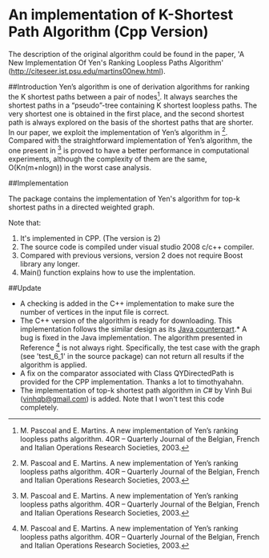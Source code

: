 # An implementation of K-Shortest Path Algorithm (Cpp Version)

The description of the original algorithm could be found in the paper, 'A New Implementation Of Yen's Ranking Loopless Paths Algorithm' (http://citeseer.ist.psu.edu/martins00new.html).

##Introduction
Yen’s algorithm is one of derivation algorithms for ranking the K shortest paths between a pair of nodes[^1]. It always searches the shortest paths in a “pseudo”-tree containing K shortest loopless paths. The very shortest one is obtained in the first place, and the second shortest path is always explored on the basis of the shortest paths that are shorter. In our paper, we exploit the implementation of Yen’s algorithm in [^1]. Compared with the straightforward implementation of Yen’s algorithm, the one present in [^1] is proved to have a better performance in computational experiments, although the complexity of them are the same, O(Kn(m+nlogn)) in the worst case analysis.

##Implementation

The package contains the implementation of Yen's algorithm for top-k shortest paths in a directed weighted graph. 

Note that:

1. It's implemented in CPP. (The version is 2)
2. The source code is compiled under visual studio 2008 c/c++ compiler. 
3. Compared with previous versions, version 2 does not require Boost library any longer.
4. Main() function explains how to use the implentation. 

##Update

* A checking is added in the C++ implementation to make sure the number of vertices in the input file is correct. 
* The C++ version of the algorithm is ready for downloading. This implementation follows the similar design as its [Java counterpart]().* A bug is fixed in the Java implementation. The algorithm presented in Reference [^1] is not always right. Specifically, the test case with the graph (see 'test_6_1' in the source package) can not return all results if the algorithm is applied. 
* A fix on the comparator associated with Class QYDirectedPath is provided for the CPP implementation. Thanks a lot to timothyahahn. 
* The implementation of top-k shortest path algorithm in *C#* by Vinh Bui (vinhqb@gmail.com) is added. Note that I won't test this code completely. 

[^1]: M. Pascoal and E. Martins. A new implementation of Yen’s ranking loopless paths algorithm. 4OR – Quarterly Journal of the Belgian, French and Italian Operations Research Societies, 2003.

[^2]: A Fortran implementation: http://www.mat.uc.pt/~eqvm/OPP/KSPP/KSPP.html.
